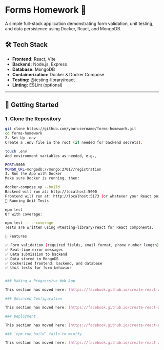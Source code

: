 # Forms Homework 📝

A simple full-stack application demonstrating form validation, unit testing, and data persistence using Docker, React, and MongoDB.

## 🛠 Tech Stack

- **Frontend:** React, Vite
- **Backend:** Node.js, Express
- **Database:** MongoDB
- **Containerization:** Docker & Docker Compose
- **Testing:** @testing-library/react
- **Linting:** ESLint (optional)

---

## 🚀 Getting Started

### 1. Clone the Repository

```bash
git clone https://github.com/yourusername/forms-homework.git
cd forms-homework
2. Set Up .env
Create a .env file in the root (if needed for backend secrets).

touch .env
Add environment variables as needed, e.g.,

PORT=5000
MONGO_URL=mongodb://mongo:27017/registration
3. Run the App with Docker
Make sure Docker is running, then:

docker-compose up --build
Backend will run at: http://localhost:5000
Frontend will run at: http://localhost:5173 (or whatever your React port is)
🧪 Running Unit Tests

npm test
Or with coverage:

npm test -- --coverage
Tests are written using @testing-library/react for React components.

🧾 Features

✅ Form validation (required fields, email format, phone number length)
✅ Real-time error messages
✅ Data submission to backend
✅ Data stored in MongoDB
✅ Dockerized frontend, backend, and database
✅ Unit tests for form behavior


### Making a Progressive Web App

This section has moved here: [https://facebook.github.io/create-react-app/docs/making-a-progressive-web-app](https://facebook.github.io/create-react-app/docs/making-a-progressive-web-app)

### Advanced Configuration

This section has moved here: [https://facebook.github.io/create-react-app/docs/advanced-configuration](https://facebook.github.io/create-react-app/docs/advanced-configuration)

### Deployment

This section has moved here: [https://facebook.github.io/create-react-app/docs/deployment](https://facebook.github.io/create-react-app/docs/deployment)

### `npm run build` fails to minify

This section has moved here: [https://facebook.github.io/create-react-app/docs/troubleshooting#npm-run-build-fails-to-minify](https://facebook.github.io/create-react-app/docs/troubleshooting#npm-run-build-fails-to-minify)
